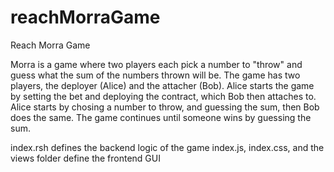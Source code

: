# reachMorraGame
Reach Morra Game

Morra is a game where two players each pick a number to "throw" and guess what the sum of the numbers thrown will be.
The game has two players, the deployer (Alice) and the attacher (Bob). Alice starts the game by setting the bet and 
deploying the contract, which Bob then attaches to. Alice starts by chosing a number to throw, and guessing the sum, 
then Bob does the same. The game continues until someone wins by guessing the sum. 

index.rsh defines the backend logic of the game
index.js, index.css, and the views folder define the frontend GUI
